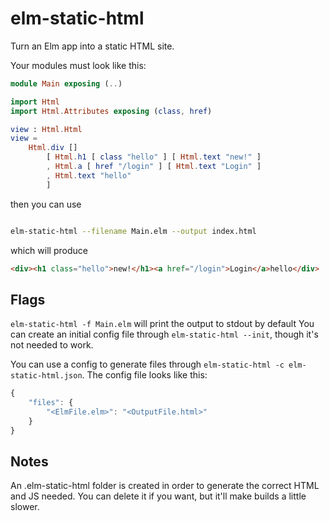 # elm-static-html


Turn an Elm app into a static HTML site.


Your modules must look like this:


```elm
module Main exposing (..)

import Html
import Html.Attributes exposing (class, href)

view : Html.Html
view =
    Html.div []
        [ Html.h1 [ class "hello" ] [ Html.text "new!" ]
        , Html.a [ href "/login" ] [ Html.text "Login" ]
        , Html.text "hello"
        ]

```

then you can use

```bash

elm-static-html --filename Main.elm --output index.html

```

which will produce

```html
<div><h1 class="hello">new!</h1><a href="/login">Login</a>hello</div>
```


## Flags

`elm-static-html -f Main.elm` will print the output to stdout by default
You can create an initial config file through `elm-static-html --init`, though it's not needed to work.

You can use a config to generate files through `elm-static-html -c elm-static-html.json`.
The config file looks like this:

```js
{
    "files": {
        "<ElmFile.elm>": "<OutputFile.html>"
    }
}
```


## Notes

An .elm-static-html folder is created in order to generate the correct HTML and JS needed. You can delete it if you want, but it'll make builds a little slower.
